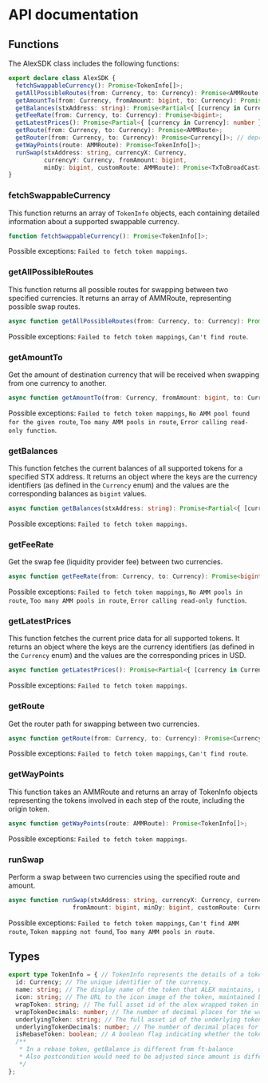 # API documentation

## Functions

The AlexSDK class includes the following functions:

```typescript
export declare class AlexSDK {
  fetchSwappableCurrency(): Promise<TokenInfo[]>;
  getAllPossibleRoutes(from: Currency, to: Currency): Promise<AMMRoute[]>;   
  getAmountTo(from: Currency, fromAmount: bigint, to: Currency): Promise<bigint>;
  getBalances(stxAddress: string): Promise<Partial<{ [currency in Currency]: bigint }>>;
  getFeeRate(from: Currency, to: Currency): Promise<bigint>;
  getLatestPrices(): Promise<Partial<{ [currency in Currency]: number }>>;
  getRoute(from: Currency, to: Currency): Promise<AMMRoute>;
  getRouter(from: Currency, to: Currency): Promise<Currency[]>; // deprecated
  getWayPoints(route: AMMRoute): Promise<TokenInfo[]>;
  runSwap(stxAddress: string, currencyX: Currency, 
          currencyY: Currency, fromAmount: bigint, 
          minDy: bigint, customRoute: AMMRoute): Promise<TxToBroadCast>;
}
```

### fetchSwappableCurrency

This function returns an array of `TokenInfo` objects, each containing detailed information about a supported swappable currency.

```typescript
function fetchSwappableCurrency(): Promise<TokenInfo[]>;
```

Possible exceptions: `Failed to fetch token mappings`.

### getAllPossibleRoutes

This function returns all possible routes for swapping between two specified currencies. It returns an array of AMMRoute, representing possible swap routes.

```typescript
async function getAllPossibleRoutes(from: Currency, to: Currency): Promise<AMMRoute[]>;
```

Possible exceptions: `Failed to fetch token mappings`, `Can't find route`.

### getAmountTo

Get the amount of destination currency that will be received when swapping from one currency to another.

```typescript
async function getAmountTo(from: Currency, fromAmount: bigint, to: Currency): Promise<bigint>;
```

Possible exceptions: `Failed to fetch token mappings`, `No AMM pool found for the given route`, `Too many AMM pools in route`, `Error calling read-only function`.

### getBalances

This function fetches the current balances of all supported tokens for a specified STX address. It returns an object where the keys are the currency identifiers (as defined in the `Currency` enum) and the values are the corresponding balances as `bigint` values.

```typescript
async function getBalances(stxAddress: string): Promise<Partial<{ [currency in Currency]: bigint }>>;
```

Possible exceptions: `Failed to fetch token mappings`.

### getFeeRate

Get the swap fee (liquidity provider fee) between two currencies.

```typescript
async function getFeeRate(from: Currency, to: Currency): Promise<bigint>;
```

Possible exceptions: `Failed to fetch token mappings`, `No AMM pools in route`, `Too many AMM pools in route`, `Error calling read-only function`.


### getLatestPrices

This function fetches the current price data for all supported tokens. It returns an object where the keys are the currency identifiers (as defined in the `Currency` enum) and the values are the corresponding prices in USD.

```typescript
async function getLatestPrices(): Promise<Partial<{ [currency in Currency]: number }>>;
```
Possible exceptions: `Failed to fetch token mappings`.

### getRoute

Get the router path for swapping between two currencies.

```typescript
async function getRoute(from: Currency, to: Currency): Promise<Currency[]>;
```

Possible exceptions: `Failed to fetch token mappings`, `Can't find route`.

### getWayPoints

This function takes an AMMRoute and returns an array of TokenInfo objects representing the tokens involved in each step of the route, including the origin token.

```typescript
async function getWayPoints(route: AMMRoute): Promise<TokenInfo[]>;
```

Possible exceptions: `Failed to fetch token mappings`.

### runSwap

Perform a swap between two currencies using the specified route and amount.

```typescript
async function runSwap(stxAddress: string, currencyX: Currency, currencyY: Currency, 
                  fromAmount: bigint, minDy: bigint, customRoute: Currency[]): Promise<TxToBroadCast>;
```

Possible exceptions: `Failed to fetch token mappings`, `Can't find AMM route`, `Token mapping not found`, `Too many AMM pools in route`.

## Types
```typescript
export type TokenInfo = { // TokenInfo represents the details of a token that can be used in the AlexSDK.
  id: Currency; // The unique identifier of the currency.
  name: string; // The display name of the token that ALEX maintains, usually the token symbol.
  icon: string; // The URL to the icon image of the token, maintained by ALEX.
  wrapToken: string; // The full asset id of the alex wrapped token in the format of "{deployer}.{contract}::{asset}".
  wrapTokenDecimals: number; // The number of decimal places for the wrapped token.
  underlyingToken: string; // The full asset id of the underlying token in the format of "{deployer}.{contract}::{asset}".
  underlyingTokenDecimals: number; // The number of decimal places for the underlying token.
  isRebaseToken: boolean; // A boolean flag indicating whether the token is a rebase token.
  /**
   * In a rebase token, getBalance is different from ft-balance
   * Also postcondition would need to be adjusted since amount is different from ft-events
   */
};
```